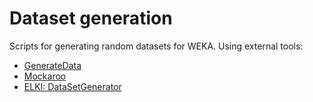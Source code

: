 Dataset generation
==================

Scripts for generating random datasets for WEKA. Using external tools:

* [GenerateData](http://www.generatedata.com/)
* [Mockaroo](https://www.mockaroo.com/)
* [ELKI: DataSetGenerator](http://elki.dbs.ifi.lmu.de/wiki/DataSetGenerator)